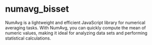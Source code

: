 # numavg_bisset

NumAvg is a lightweight and efficient JavaScript library for numerical averaging tasks. With NumAvg, you can quickly compute the mean of numeric values, making it ideal for analyzing data sets and performing statistical calculations.

